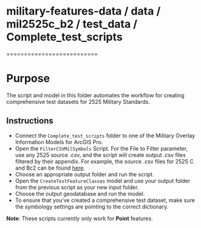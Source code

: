 # military-features-data / data / mil2525c_b2 / test_data / Complete_test_scripts
==========================

# Purpose 

The script and model in this folder automates the workflow for creating comprehensive test datasets for 2525 Military Standards.

## Instructions 

* Connect the `Complete_test_scripts` folder to one of the Military Overlay Information Models for ArcGIS Pro.
* Open the `FilterCSVMilSymbols` Script. For the File to Filter parameter, use any 2525 source .csv, and the script will create output .csv files filtered by their appendix. For example, the source .csv files for 2525 C and Bc2 can be found [here](https://github.com/Esri/military-features-data/tree/v.next/data/mil2525c_b2/test_data/truth_data). 
* Choose an appropriate output folder and run the script. 
* Open the `CreateTestFeatureClasses` model and use your output folder from the previous script as your new input folder.
* Choose the output geodatabase and run the model.
* To ensure that you've created a comprehensive test dataset, make sure the symbology settings are pointing to the correct dictionary. 

__Note__: These scripts currently only work for __Point__ features.
